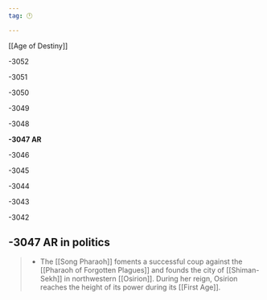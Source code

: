 ```yaml
---
tag: 🕛

---
```

[[Age of Destiny]]


-3052

-3051

-3050

-3049

-3048

**-3047 AR**

-3046

-3045

-3044

-3043

-3042



## -3047 AR in politics

>  - The [[Song Pharaoh]] foments a successful coup against the [[Pharaoh of Forgotten Plagues]] and founds the city of [[Shiman-Sekh]] in northwestern [[Osirion]]. During her reign, Osirion reaches the height of its power during its [[First Age]].







